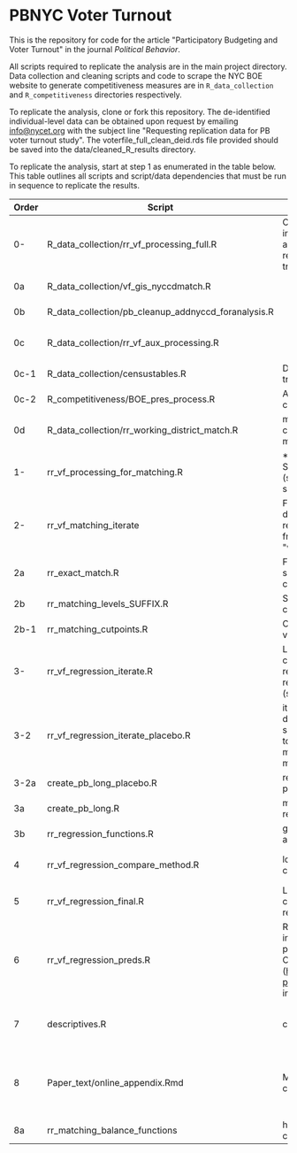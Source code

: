 # PBNYC Voter Turnout

This is the repository for code for the article "Participatory Budgeting and Voter Turnout" in the journal _Political Behavior_.

All scripts required to replicate the analysis are in the main project directory. Data collection and cleaning scripts and code to scrape the NYC BOE website to generate competitiveness measures are in `R_data_collection` and `R_competitiveness` directories respectively.

To replicate the analysis, clone or fork this repository. The de-identified individual-level data can be obtained upon request by emailing info@nycet.org with the subject line "Requesting replication data for PB voter turnout study".  The voterfile_full_clean_deid.rds file provided should be saved into the data/cleaned_R_results directory.  

To replicate the analysis, start at step 1 as enumerated in the table below.  This table outlines all scripts and script/data dependencies that must be run in sequence to replicate the results.

| Order | Script                                                   | Summary                                                                                                                                                                                                                                     | Scripts called                                                                                                                                                                   | Data in                                                                                                                                                                                      | Data out                                                                                             | Fig/table out                                                                       |
| ----- | -------------------------------------------------------- | ------------------------------------------------------------------------------------------------------------------------------------------------------------------------------------------------------------------------------------------- | -------------------------------------------------------------------------------------------------------------------------------------------------------------------------------- | -------------------------------------------------------------------------------------------------------------------------------------------------------------------------------------------- | ---------------------------------------------------------------------------------------------------- | ----------------------------------------------------------------------------------- |
| 0-    | R\_data\_collection/rr\_vf\_processing\_full.R           | Creates the full voterfile with all auxiliary information except ED turnout. This file and dependencies are not needed to run replication, are included for transparency in dataset creation.                                               | vf\_gis\_nyccdmatch.R<br>pb\_cleanup\_addnyccd\_foranalysis.R<br>rr\_vf\_aux\_processing.R<br>(R\_data\_collection\_/rr\_working\_district\_match.R for district match\_res.rds) | personfile,<br>pb data,<br>pb\_district\_votes.csv,<br>district\_match\_res.rds<br>                                                                                                          | cleaned\_R\_results/voterfile\_full\_clean.rds                                                       |
| 0a    | R\_data\_collection/vf\_gis\_nyccdmatch.R                |                                                                                                                                                                                                                                             |                                                                                                                                                                                  | shapefiles/nycc\_18c/nycc.shp,<br>ed-nyccd-map.csv                                                                                                                                           |                                                                                                      |                                                                                     |
| 0b    | R\_data\_collection/pb\_cleanup\_addnyccd\_foranalysis.R |                                                                                                                                                                                                                                             | ed-nyccd-map.csv,<br>pbnyc\_district\_votes.csv                                                                                                                                  |                                                                                                                                                                                              |                                                                                                      |
| 0c    | R\_data\_collection/rr\_vf\_aux\_processing.R            |                                                                                                                                                                                                                                             | R\_data\_collection/censustables.R<br>BOE\_pres\_process.R                                                                                                                       | voters\_census.rds,<br>wide\_compet\_clean.rds,<br>council\_districts.rds                                                                                                                    |                                                                                                      |                                                                                     |
| 0c-1  | R\_data\_collection/censustables.R                       | Downloads ACS data for NYC census tracts                                                                                                                                                                                                    |                                                                                                                                                                                  |                                                                                                                                                                                              | census.Rdata                                                                                         |                                                                                     |
| 0c-2  | R\_competitiveness/BOE\_pres\_process.R                  | Attached presidential election margins to city/district election data                                                                                                                                                                       |                                                                                                                                                                                  | data/pres\_elec\_res.csv                                                                                                                                                                     |                                                                                                      |                                                                                     |
| 0d    | R\_data\_collection/rr\_working\_district\_match.R       | matching districts by district-level characteristics to identify most-similar match groups                                                                                                                                                  |                                                                                                                                                                                  | voterfile\_for\_matching.rds,<br>council\_districts\_wmargin.rds,<br>pbnyc\_district\_votes                                                                                                  | district\_match\_res.rds                                                                             |                                                                                     |
| 1-    | rr\_vf\_processing\_for\_matching.R                      | \*Start Here\*<br>Splits full voterfile into comparison sets (suffix = "" (main), suffix = "\_placebo", suffix = "within\_dist")                                                                                                            |                                                                                                                                                                                  | voterfile\_full\_clean.rds,<br>pbdistricts.rds, <br>pbnyc_district_votes.csv                                                                                                                                               | voter\_file\_for\_matching\_SUFFIX.rds                                                               |                                                                                     |
| 2-    | rr\_vf\_matching\_iterate                                | File to execute iterated matching with different match specifications. Must be rerun for each major comparison framework (suffix = "" (main), suffix = "within\_dist")                                                                      | rr\_exact\_match.R,<br>rr\_matching\_levels\_SUFFIX.R<br>rr\_matching\_functions.R                                                                                               | voterfile\_for\_matching\_SUFFIX.rds,<br>matchablevans\_SUFFIX.rds (created by rr\_exact\_match.R)                                                                                           | matching\_res\_SUFFIX.rds                                                                            |                                                                                     |
| 2a    | rr\_exact\_match.R                                       | File to run exact match to find possible subset of matchable IDs to speed up coarsened match                                                                                                                                                |                                                                                                                                                                                  |                                                                                                                                                                                              | matchablevans\_SUFFIX.rds                                                                            |                                                                                     |
| 2b    | rr\_matching\_levels\_SUFFIX.R                           | Setting match levels and loading cutpoints for each match                                                                                                                                                                                   | rr\_matching\_cutpoints.R creates the cutpoints file used here<br>                                                                                                               | cutpoints.Rdata                                                                                                                                                                              |                                                                                                      |                                                                                     |
| 2b-1  | rr\_matching\_cutpoints.R                                | Calculating population based cutoff values for CEM matching                                                                                                                                                                                 |                                                                                                                                                                                  | voterfile\_full\_clean.rds                                                                                                                                                                   | cutpoints.Rdata                                                                                      |                                                                                     |
| 3-    | rr\_vf\_regression\_iterate.R                            | Load data, attach ED-level competitiveness measures, iterate over regression models and save results, rerun for each comparison framework (suffix = "" (main), suffix = "within\_dist")                                                     | create\_pb\_long.R,<br>rr\_regression\_functions.R                                                                                                                               | matching\_res\_SUFFIX.RDS,<br>voterfile\_for\_matching\_SUFFIX.rds                                                                                                                           | iter\_regress\_check\_SUFFIX.rds (full models),<br>iter\_regress\_lmers\_SUFFIX.rds (just summaries) |                                                                                     |
| 3-2   | rr\_vf\_regression\_iterate\_placebo.R                   | iterated regressions for placebo model; data structure, functions and model slightly differ because no variable start to PB (district-wide); Note this is VERY memory-hungry - I had to run on a 32G memory machine                         | create\_pb\_long\_placebo.R,<br>rr\_regression\_functions.R                                                                                                                      | matching\_res\_placebo.RDS,<br>voterfile\_for\_matching\_placebo.rds                                                                                                                         | iter\_regress\_check\_placebo.rds,<br>iter\_regress\_lmers\_placebo.rds                              |                                                                                     |
| 3-2a  | create\_pb\_long\_placebo.R                              | reshape voterfile long for regression for placebo model                                                                                                                                                                                     |                                                                                                                                                                                  |                                                                                                                                                                                              |                                                                                                      |                                                                                     |
| 3a    | create\_pb\_long.R                                       | main function to reshape file long for regression                                                                                                                                                                                           |                                                                                                                                                                                  |                                                                                                                                                                                              |                                                                                                      |                                                                                     |
| 3b    | rr\_regression\_functions.R                              | general functions to preprecess data and run regressions                                                                                                                                                                                    |                                                                                                                                                                                  |                                                                                                                                                                                              |                                                                                                      |                                                                                     |
| 4     | rr\_vf\_regression\_compare\_method.R                    | load all iterated models and create comparison fig for paper                                                                                                                                                                                |                                                                                                                                                                                  | iter\_regress\_lmers\_within\_dist.rds,<br>iter\_regress\_lmers\_placebo.rds,<br>iter\_regress\_lmers.rds                                                                                    |                                                                                                      | Paper\_text/Figs/robust\_compare.pdf                                                |
| 5     | rr\_vf\_regression\_final.R                              | Load data, attach ED-level competitiveness measures, and run regression models presented in paper.                                                                                                                                          | create\_pb\_long.R,<br>rr\_regression\_functions.R                                                                                                                               | matching\_res.RDS,<br>voterfile\_for\_matching.rds                                                                                                                                           | main\_effects.rds                                                                                    | mainregs\_raw.tex                                                                   |
| 6     | rr\_vf\_regression\_preds.R                              | Reruns main regression AND subgroup interactions in full dummy format for prediction and visualizations use with Chris Adolph's simcf & tile packages (http://faculty.washington.edu/cadolph/?page=60 still so useful for model inference!) | create\_pb\_long.R,<br>rr\_regression\_functions.R                                                                                                                               | matching\_res.RDS,<br>voterfile\_for\_matching.rds                                                                                                                                           | data/temp/subgroup\_res\_tractfine.rds                                                               | group\_fds\_bothyears.pdf (and many other intermediate figs),<br>subgroups\_SG.tex  |
| 7     | descriptives.R                                           | create general descriptive statistics                                                                                                                                                                                                       |                                                                                                                                                                                  | voterfile\_full\_clean.rds,<br>pbdistricts.rds<br>                                                                                                                                           |                                                                                                      | turnout.pdf,<br>districtvotes.pdf,<br>age2.pdf, race2.pdf, hhinc2.pdf, college2.pdf |
| 8     | Paper\_text/online\_appendix.Rmd                         | Markdown file for robustness checks/online appendix                                                                                                                                                                                         | rr\_matching\_balance\_functions.R<br>                                                                                                                                           | voterfile\_for\_matching.rds,<br>matching\_res.RDS,<br>iter\_regress\_lmers.rds,<br>iter\_regress\_lmers\_within\_dist.rds,<br>iter\_regress\_lmers\_placebo.rds<br>iter\_regress\_lmers.rds |                                                                                                      | online\_appendix.html                                                               |
| 8a    | rr\_matching\_balance\_functions                         | helper functions for match balance comparison; label assignments                                                                                                                                                                            |                                                                                                                                                                                  |                                                                                                                                                                                              |                                                                                                      |                                                                                     |

